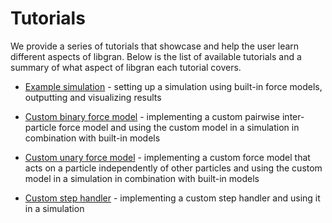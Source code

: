 # Tutorials

We provide a series of tutorials that showcase and help the user learn different aspects of libgran. Below is the list
of available tutorials and a summary of what aspect of libgran each tutorial covers.

- [Example simulation](Example-simulation.md) - setting up a simulation using built-in force models, outputting and
  visualizing results

- [Custom binary force model](Custom-binary-force-model.md) - implementing a custom pairwise inter-particle force model
  and using the custom model in a simulation in combination with built-in models

- [Custom unary force model](Custom-unary-force-model.md) - implementing a custom force model that acts on a particle
  independently of other particles and using the custom model in a simulation in combination with built-in models

- [Custom step handler](Custom-step-handler.md) - implementing a custom step handler and using it in a simulation